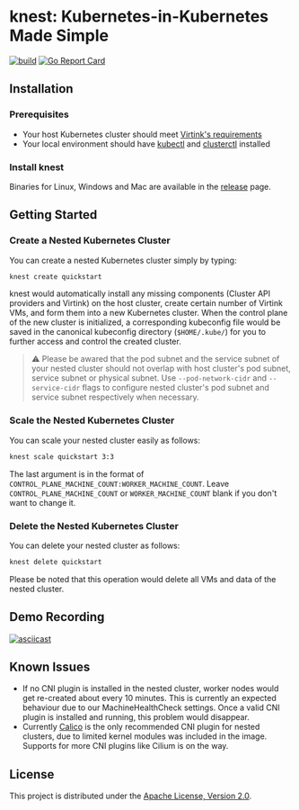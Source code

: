 # knest: Kubernetes-in-Kubernetes Made Simple

[![build](https://github.com/smartxworks/knest/actions/workflows/build.yml/badge.svg)](https://github.com/smartxworks/knest/actions/workflows/build.yml)
[![Go Report Card](https://goreportcard.com/badge/github.com/smartxworks/knest)](https://goreportcard.com/report/github.com/smartxworks/knest)

## Installation

### Prerequisites

- Your host Kubernetes cluster should meet [Virtink's requirements](https://github.com/smartxworks/virtink#requirements)
- Your local environment should have [kubectl](https://kubernetes.io/docs/tasks/tools/#kubectl) and [clusterctl](https://cluster-api.sigs.k8s.io/user/quick-start.html#install-clusterctl) installed

### Install knest

Binaries for Linux, Windows and Mac are available in the [release](https://github.com/smartxworks/knest/releases) page.

## Getting Started

### Create a Nested Kubernetes Cluster

You can create a nested Kubernetes cluster simply by typing:

```bash
knest create quickstart
```

knest would automatically install any missing components (Cluster API providers and Virtink) on the host cluster, create certain number of Virtink VMs, and form them into a new Kubernetes cluster. When the control plane of the new cluster is initialized, a corresponding kubeconfig file would be saved in the canonical kubeconfig directory (`$HOME/.kube/`) for you to further access and control the created cluster.

> ⚠️ Please be awared that the pod subnet and the service subnet of your nested cluster should not overlap with host cluster's pod subnet, service subnet or physical subnet. Use `--pod-network-cidr` and `--service-cidr` flags to configure nested cluster's pod subnet and service subnet respectively when necessary.

### Scale the Nested Kubernetes Cluster

You can scale your nested cluster easily as follows:

```bash
knest scale quickstart 3:3
```

The last argument is in the format of `CONTROL_PLANE_MACHINE_COUNT:WORKER_MACHINE_COUNT`. Leave `CONTROL_PLANE_MACHINE_COUNT` or `WORKER_MACHINE_COUNT` blank if you don't want to change it.

### Delete the Nested Kubernetes Cluster

You can delete your nested cluster as follows:

```bash
knest delete quickstart
```

Please be noted that this operation would delete all VMs and data of the nested cluster.

## Demo Recording

[![asciicast](https://asciinema.org/a/509497.svg)](https://asciinema.org/a/509497)

## Known Issues

- If no CNI plugin is installed in the nested cluster, worker nodes would get re-created about every 10 minutes. This is currently an expected behaviour due to our MachineHealthCheck settings. Once a valid CNI plugin is installed and running, this problem would disappear.
- Currently [Calico](https://projectcalico.docs.tigera.io/getting-started/kubernetes/quickstart) is the only recommended CNI plugin for nested clusters, due to limited kernel modules was included in the image. Supports for more CNI plugins like Cilium is on the way.

## License

This project is distributed under the [Apache License, Version 2.0](LICENSE).

